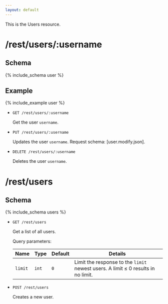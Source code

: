 ```yaml
---
layout: default
---
```


This is the Users resource.

# /rest/users/:username

## Schema
{% include_schema user %}
## Example
{% include_example user %}

*   `GET /rest/users/:username`

    Get the user `username`.
	
*   `PUT /rest/users/:username`

    Updates the user `username`. Request schema: [user.modify.json].
	
*	`DELETE /rest/users/:username`

    Deletes the user `username`.

	
# /rest/users

## Schema
{% include_schema users %}

*   `GET /rest/users`

    Get a list of all users.

    Query parameters:

    | Name    | Type  | Default | Details
    |---------|-------|---------|--------
    | `limit` | `int` | `0`     | Limit the response to the `limit` newest users. A limit &le; 0 results in no limit.

*   `POST /rest/users`

    Creates a new user.
